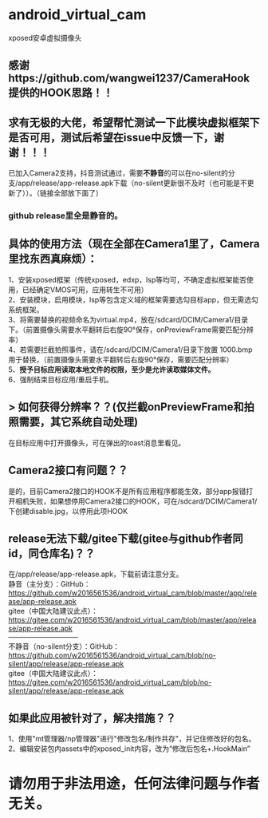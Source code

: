 # android_virtual_cam
xposed安卓虚拟摄像头  
## 感谢https://github.com/wangwei1237/CameraHook 提供的HOOK思路！！  
## 求有无极的大佬，希望帮忙测试一下此模块虚拟框架下是否可用，测试后希望在issue中反馈一下，谢谢！！！  

已加入Camera2支持，抖音测试通过，需要**不静音**的可以在no-silent的分支/app/release/app-release.apk下载（no-silent更新很不及时（也可能是不更新了））。（链接全部放下面了）  
### github release里全是静音的。  

## 具体的使用方法（现在全部在Camera1里了，Camera里找东西真麻烦）：  
1、安装xposed框架（传统xposed，edxp，lsp等均可，不确定虚拟框架能否使用，已经确定VMOS可用，应用转生不可用）    
2、安装模块，启用模块，lsp等包含定义域的框架需要选勾目标app，但无需选勾系统框架。  
3、将需要替换的视频命名为virtual.mp4，放在/sdcard/DCIM/Camera1/目录下。（前置摄像头需要水平翻转后右旋90°保存，onPreviewFrame需要匹配分辨率）  
4、若需要拦截拍照事件，请在/sdcard/DCIM/Camera1/目录下放置 1000.bmp 用于替换，（前置摄像头需要水平翻转后右旋90°保存，需要匹配分辨率）  
5、**授予目标应用读取本地文件的权限，至少是允许读取媒体文件。**  
6、强制结束目标应用/重启手机。  

## > 如何获得分辨率？？(仅拦截onPreviewFrame和拍照需要，其它系统自动处理)  
在目标应用中打开摄像头，可在弹出的toast消息里看见。  

## Camera2接口有问题？？  
是的，目前Camera2接口的HOOK不是所有应用程序都能生效，部分app报错打开相机失败，如果想停用Camera2接口的HOOK，可在/sdcard/DCIM/Camera1/下创建disable.jpg，以停用此项HOOK  

## release无法下载/gitee下载(gitee与github作者同id，同仓库名)？？  
在/app/release/app-release.apk，下载前请注意分支。  
静音（主分支）：GitHub： https://github.com/w2016561536/android_virtual_cam/blob/master/app/release/app-release.apk  
gitee（中国大陆建议此点）： https://gitee.com/w2016561536/android_virtual_cam/blob/master/app/release/app-release.apk  
——————————  
不静音（no-silent分支）：GitHub： https://github.com/w2016561536/android_virtual_cam/blob/no-silent/app/release/app-release.apk   
gitee（中国大陆建议此点）： https://gitee.com/w2016561536/android_virtual_cam/blob/no-silent/app/release/app-release.apk  

## 如果此应用被针对了，解决措施？？
1、使用"mt管理器/np管理器"进行"修改包名/制作共存"，并记住修改好的包名。  
2、编辑安装包内assets中的xposed_init内容，改为“修改后包名+.HookMain”

# 请勿用于非法用途，任何法律问题与作者无关。  
